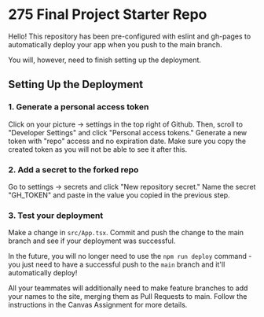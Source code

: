 # 275 Final Project Starter Repo
Hello! This repository has been pre-configured with eslint and gh-pages to automatically deploy your app when you push to the main branch. 

You will, however, need to finish setting up the deployment.

## Setting Up the Deployment

### 1. Generate a personal access token
Click on your picture -> settings in the top right of Github. Then, scroll to "Developer Settings" and click "Personal access tokens." Generate a new token with "repo" access and no expiration date. Make sure you copy the created token as you will not be able to see it after this.

### 2. Add a secret to the forked repo
Go to settings -> secrets and click "New repository secret." Name the secret "GH_TOKEN" and paste in the value you copied in the previous step. 

### 3. Test your deployment

Make a change in `src/App.tsx`. Commit and push the change to the main branch and see if your deployment was successful. 

In the future, you will no longer need to use the `npm run deploy` command - you just need to have a successful push to the `main` branch and it'll automatically deploy!

All your teammates will additionally need to make feature branches to add your names to the site, merging them as Pull Requests to main. Follow the instructions in the Canvas Assignment for more details.
